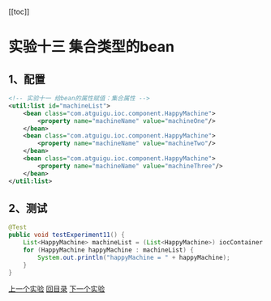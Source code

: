 [[toc]]

# 实验十三 集合类型的bean

## 1、配置

```xml
<!-- 实验十一 给bean的属性赋值：集合属性 -->
<util:list id="machineList">
    <bean class="com.atguigu.ioc.component.HappyMachine">
        <property name="machineName" value="machineOne"/>
    </bean>
    <bean class="com.atguigu.ioc.component.HappyMachine">
        <property name="machineName" value="machineTwo"/>
    </bean>
    <bean class="com.atguigu.ioc.component.HappyMachine">
        <property name="machineName" value="machineThree"/>
    </bean>
</util:list>
```



## 2、测试

```java
@Test
public void testExperiment11() {
    List<HappyMachine> machineList = (List<HappyMachine>) iocContainer.getBean("machineList");
    for (HappyMachine happyMachine : machineList) {
        System.out.println("happyMachine = " + happyMachine);
    }
}
```



[上一个实验](experiment10.html) [回目录](../verse03.html) [下一个实验](experiment12.html)